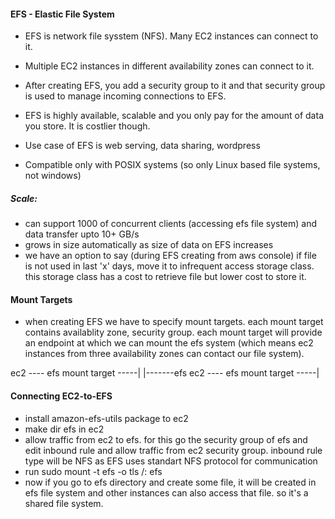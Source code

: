 #### EFS - Elastic File System

- EFS is network file sysstem (NFS). Many EC2 instances can connect to it. 
- Multiple EC2 instances in different availability zones can connect to it.
- After creating EFS, you add a security group to it and that security group is used to manage incoming connections to EFS.
- EFS is highly available, scalable and you only pay for the amount of data you store. It is costlier though.

- Use case of EFS is web serving, data sharing, wordpress
- Compatible only with POSIX systems (so only Linux based file systems, not windows)

##### Scale: 
- can support 1000 of concurrent clients (accessing efs file system) and data transfer upto 10+ GB/s
- grows in size automatically as size of data on EFS increases
- we have an option to say (during EFS creating from aws console) if file is not used in last 'x' days, move it to infrequent access storage class. this storage class has a cost to retrieve file but lower cost to store it.

#### Mount Targets
- when creating EFS we have to specify mount targets. each mount target contains availablity zone, security group. each mount target will provide an endpoint at which we can mount the efs system (which means ec2 instances from three availability zones can contact our file system).

ec2 ---- efs mount target -----|
                               |-------efs
ec2 ---- efs mount target -----| 

#### Connecting EC2-to-EFS
- install amazon-efs-utils package to ec2
- make dir efs in ec2
- allow traffic from ec2 to efs. for this go the security group of efs and edit inbound rule and allow traffic from ec2 security group. inbound rule type will be NFS as EFS uses standart NFS protocol for communication
- run sudo mount -t efs -o tls <efs-instance>/: efs
- now if you go to efs directory and create some file, it will be created in efs file system and other instances can also access that file. so it's a shared file system.
